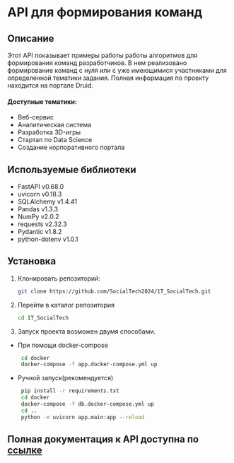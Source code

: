 # API для формирования команд

## Описание
Этот API показывает примеры работы работы алгоритмов для формирования команд разработчиков. В нем реализовано формирование команд с нуля или с уже имеющимися участниками для определенной тематики задания. Полная информация по проекту находится на портале Druid.
#### Доступные тематики:
- Веб-сервис
- Аналитическая система
- Разработка 3D-игры
- Стартап по Data Science
- Создание корпоративного портала

## Используемые библиотеки
- FastAPI v0.68.0
- uvicorn v0.18.3
- SQLAlchemy v1.4.41
- Pandas v1.3.3
- NumPy v2.0.2
- requests v2.32.3
- Pydantic v1.8.2
- python-dotenv v1.0.1

## Установка
1. Клонировать репозиторий:
   ```bash
   git clone https://github.com/SocialTech2024/1T_SocialTech.git
   ```

2. Перейти в каталог репозитория
   ```bash
   cd 1T_SocialTech
   ```
3. Запуск проекта возможен двумя способами.
- При помощи docker-compose 
  ```bash
   cd docker
   docker-compose -f app.docker-compose.yml up
   ```
- Ручной запуск(рекомендуется)
  ```bash
   pip install -r requirements.txt
   cd docker
   docker-compose -f db.docker-compose.yml up
   cd ..
   python -m uvicorn app.main:app --reload 
   ```

## Полная документация к API доступна по [ссылке](http://localhost:8000/docs)

